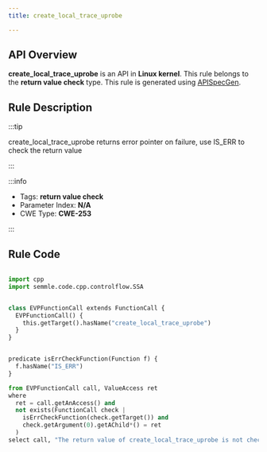 ```yaml
---
title: create_local_trace_uprobe

---
```



## API Overview
**create_local_trace_uprobe** is an API in **Linux kernel**. This rule belongs to the **return value check** type. This rule is generated using [APISpecGen](../../tools/APISpecGen).
## Rule Description

:::tip

create_local_trace_uprobe returns error pointer on failure, use IS_ERR to check the return value

:::

:::info

- Tags: **return value check**
- Parameter Index: **N/A**
- CWE Type: **CWE-253**

:::

## Rule Code
```python

import cpp
import semmle.code.cpp.controlflow.SSA


class EVPFunctionCall extends FunctionCall {
  EVPFunctionCall() {
    this.getTarget().hasName("create_local_trace_uprobe")
  }
}


predicate isErrCheckFunction(Function f) {
  f.hasName("IS_ERR") 
}

from EVPFunctionCall call, ValueAccess ret
where
  ret = call.getAnAccess() and
  not exists(FunctionCall check |
    isErrCheckFunction(check.getTarget()) and
    check.getArgument(0).getAChild*() = ret
  )
select call, "The return value of create_local_trace_uprobe is not checked with IS_ERR."
    
```